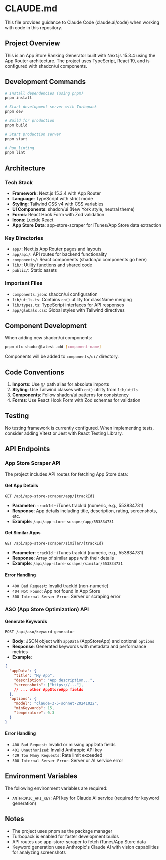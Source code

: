 # CLAUDE.md

This file provides guidance to Claude Code (claude.ai/code) when working with code in this repository.

## Project Overview

This is an App Store Ranking Generator built with Next.js 15.3.4 using the App Router architecture. The project uses TypeScript, React 19, and is configured with shadcn/ui components.

## Development Commands

```bash
# Install dependencies (using pnpm)
pnpm install

# Start development server with Turbopack
pnpm dev

# Build for production
pnpm build

# Start production server
pnpm start

# Run linting
pnpm lint
```

## Architecture

### Tech Stack
- **Framework**: Next.js 15.3.4 with App Router
- **Language**: TypeScript with strict mode
- **Styling**: Tailwind CSS v4 with CSS variables
- **UI Components**: shadcn/ui (New York style, neutral theme)
- **Forms**: React Hook Form with Zod validation
- **Icons**: Lucide React
- **App Store Data**: app-store-scraper for iTunes/App Store data extraction

### Key Directories
- `app/`: Next.js App Router pages and layouts
- `app/api/`: API routes for backend functionality
- `components/`: React components (shadcn/ui components go here)
- `lib/`: Utility functions and shared code
- `public/`: Static assets

### Important Files
- `components.json`: shadcn/ui configuration
- `lib/utils.ts`: Contains `cn()` utility for className merging
- `lib/types.ts`: TypeScript interfaces for API responses
- `app/globals.css`: Global styles with Tailwind directives

## Component Development

When adding new shadcn/ui components:
```bash
pnpm dlx shadcn@latest add [component-name]
```

Components will be added to `components/ui/` directory.

## Code Conventions

1. **Imports**: Use `@/` path alias for absolute imports
2. **Styling**: Use Tailwind classes with `cn()` utility from `lib/utils`
3. **Components**: Follow shadcn/ui patterns for consistency
4. **Forms**: Use React Hook Form with Zod schemas for validation

## Testing

No testing framework is currently configured. When implementing tests, consider adding Vitest or Jest with React Testing Library.

## API Endpoints

### App Store Scraper API

The project includes API routes for fetching App Store data:

#### Get App Details
```
GET /api/app-store-scraper/app/{trackId}
```
- **Parameter**: `trackId` - iTunes trackId (numeric, e.g., 553834731)
- **Response**: App details including title, description, rating, screenshots, etc.
- **Example**: `/api/app-store-scraper/app/553834731`

#### Get Similar Apps
```
GET /api/app-store-scraper/similar/{trackId}
```
- **Parameter**: `trackId` - iTunes trackId (numeric, e.g., 553834731) 
- **Response**: Array of similar apps with their details
- **Example**: `/api/app-store-scraper/similar/553834731`

#### Error Handling
- `400 Bad Request`: Invalid trackId (non-numeric)
- `404 Not Found`: App not found in App Store
- `500 Internal Server Error`: Server or scraping error

### ASO (App Store Optimization) API

#### Generate Keywords
```
POST /api/aso/keyword-generator
```
- **Body**: JSON object with `appData` (AppStoreApp) and optional `options`
- **Response**: Generated keywords with metadata and performance metrics
- **Example**:
```json
{
  "appData": {
    "title": "My App",
    "description": "App description...",
    "screenshots": ["https://..."],
    // ... other AppStoreApp fields
  },
  "options": {
    "model": "claude-3-5-sonnet-20241022",
    "minKeywords": 15,
    "temperature": 0.3
  }
}
```

#### Error Handling
- `400 Bad Request`: Invalid or missing appData fields
- `401 Unauthorized`: Invalid Anthropic API key
- `429 Too Many Requests`: Rate limit exceeded
- `500 Internal Server Error`: Server or AI service error

## Environment Variables

The following environment variables are required:

- `ANTHROPIC_API_KEY`: API key for Claude AI service (required for keyword generation)

## Notes

- The project uses pnpm as the package manager
- Turbopack is enabled for faster development builds
- API routes use app-store-scraper to fetch iTunes/App Store data
- Keyword generation uses Anthropic's Claude AI with vision capabilities for analyzing screenshots